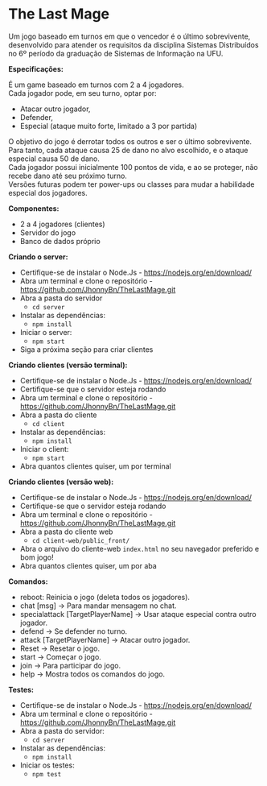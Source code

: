 # The Last Mage
Um jogo baseado em turnos em que o vencedor é o último sobrevivente, desenvolvido para atender os requisitos da disciplina Sistemas Distribuídos no 6º período da graduação de Sistemas de Informação na UFU.

**Especificações:**

É um game baseado em turnos com 2 a 4 jogadores.\
Cada jogador pode, em seu turno, optar por:
  - Atacar outro jogador,
  - Defender,
  - Especial (ataque muito forte, limitado a 3 por partida)

O objetivo do jogo é derrotar todos os outros e ser o último sobrevivente.\
Para tanto, cada ataque causa 25 de dano no alvo escolhido, e o ataque especial causa 50 de dano.\
Cada jogador possui inicialmente 100 pontos de vida, e ao se proteger, não recebe dano até seu próximo turno.\
Versões futuras podem ter power-ups ou classes para mudar a habilidade especial dos jogadores.

**Componentes:**

  - 2 a 4 jogadores (clientes)
  - Servidor do jogo
  - Banco de dados próprio
 
**Criando o server:**

  - Certifique-se de instalar o Node.Js - https://nodejs.org/en/download/
  - Abra um terminal e clone o repositório - https://github.com/JhonnyBn/TheLastMage.git
  - Abra a pasta do servidor
    - `cd server`
  - Instalar as dependências:
    - `npm install`
  - Iniciar o server:
    - `npm start`
  - Siga a próxima seção para criar clientes
  
**Criando clientes (versão terminal):**

  - Certifique-se de instalar o Node.Js - https://nodejs.org/en/download/
  - Certifique-se que o servidor esteja rodando
  - Abra um terminal e clone o repositório - https://github.com/JhonnyBn/TheLastMage.git
  - Abra a pasta do cliente
    - `cd client`
  - Instalar as dependências:
    - `npm install`
  - Iniciar o client:
    - `npm start`
  - Abra quantos clientes quiser, um por terminal
  
**Criando clientes (versão web):**

  - Certifique-se de instalar o Node.Js - https://nodejs.org/en/download/
  - Certifique-se que o servidor esteja rodando
  - Abra um terminal e clone o repositório - https://github.com/JhonnyBn/TheLastMage.git
  - Abra a pasta do cliente web
    - `cd client-web/public_front/`
  - Abra o arquivo do cliente-web `index.html` no seu navegador preferido e bom jogo!
  - Abra quantos clientes quiser, um por aba
  
**Comandos:**
  
  - reboot: Reinicia o jogo (deleta todos os jogadores).
  - chat [msg] -> Para mandar mensagem no chat. 
  - specialattack [TargetPlayerName] -> Usar ataque especial contra outro jogador.
  - defend -> Se defender no turno.
  - attack [TargetPlayerName] -> Atacar outro jogador.
  - Reset -> Resetar o jogo.
  - start -> Começar o jogo.
  - join -> Para participar do jogo.
  - help -> Mostra todos os comandos do jogo.

**Testes:**

  - Certifique-se de instalar o Node.Js - https://nodejs.org/en/download/
  - Abra um terminal e clone o repositório - https://github.com/JhonnyBn/TheLastMage.git
  - Abra a pasta do servidor:
    - `cd server`
  - Instalar as dependências:
    - `npm install`
  - Iniciar os testes:
    - `npm test`

